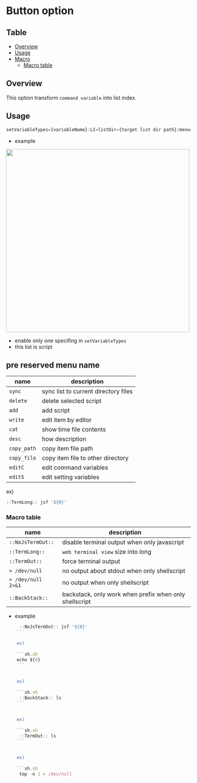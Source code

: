 
# Button option


Table
-----------------
* [Overview](#overview)
* [Usage](#usage)
* [Macro](#macro)
  * [Macro table](#macro-table)


## Overview

This option transform `command variable` into list index.


## Usage  

```js.js
setVariableTypes={variableName}:LI=listDir={target list dir path}|menu={menuName1}(&subMenuName1&subMenuName2..}!{menuName2}(&subMenuName21&subMenuName22..}(|prefix={grep prefix})(|suffix={grep suffix})
```

- example
  
<img src="https://github.com/puutaro/CommandClick/assets/55217593/7a73a987-a71a-461a-8f54-12eea684b162" width="500">  

- enable only one specifing in `setVariableTypes`
- this list is script


## pre reserved menu name  

| name| description  |
| --------- | --------- |
| `sync` | sync list to current directory files |
| `delete` | delete selected script |
| `add` | add script |
| `write` | edit item by editor  |
| `cat` | show time file contents  |
| `desc` | how description |
| `copy_path` | copy item file path |
| `copy_file` | copy item file to other directory |
| `editC` | edit command variables |
| `editS` | edit setting variables |


ex)

```js.js
::TermLong:: jsf '${0}'
```


### Macro table

| name|  description  |
| --------- | --------- |
| `::NoJsTermOut::` | disable terminal output when only javascript  |
| `::TermLong::` | `web terminal view` size into long   |
| `::TermOut::`  | force terminal output
| `> /dev/null`  | no output about stdout when only shellscript
| `> /dev/null 2>&1`  | no output when only shellscript
| `::BackStack::`  | backstack, only work when prefix when only shellscript

- example

```js.js
	 ::NoJsTermOut:: jsf '${0}'
	```
	
	ex)
	 
	```sh.sh
	echo ${0}
	```
	
	  
	ex)
	
	```sh.sh
	 ::BackStack:: ls    
	```
	
	
	ex)
	
	```sh.sh
	 ::TermOut:: ls
	```
	
	
	ex)
	
	```sh.sh
	 top -n 1 > /dev/null  

